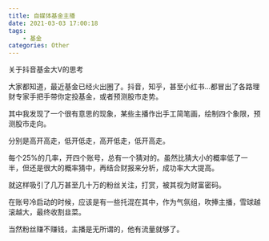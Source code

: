 ```yaml
---
title: 自媒体基金主播
date: 2021-03-03 17:00:18
tags:
    - 基金
categories: Other
---
```


关于抖音基金大V的思考

大家都知道，最近基金已经火出圈了。抖音，知乎，甚至小红书...都冒出了各路理财专家手把手带你定投基金，或者预测股市走势。

其中我发现了一个很有意思的现象，某些主播作出手工简笔画，绘制四个象限，预测股市走向。

分别是高开高走，低开低走，高开低走，低开高走。

每个25%的几率，开四个账号，总有一个猜对的。虽然比猜大小的概率低了一半，但还是很大的概率猜中，再结合财报来分析，成功率大大提高。

就这样吸引了几万甚至几十万的粉丝关注，打赏，被其视为财富密码。

在账号冷启动的时候，应该是有一些托混在其中，作为气氛组，吹捧主播，雪球越滚越大，最终收割韭菜。

当然粉丝赚不赚钱，主播是无所谓的，他有流量就够了。